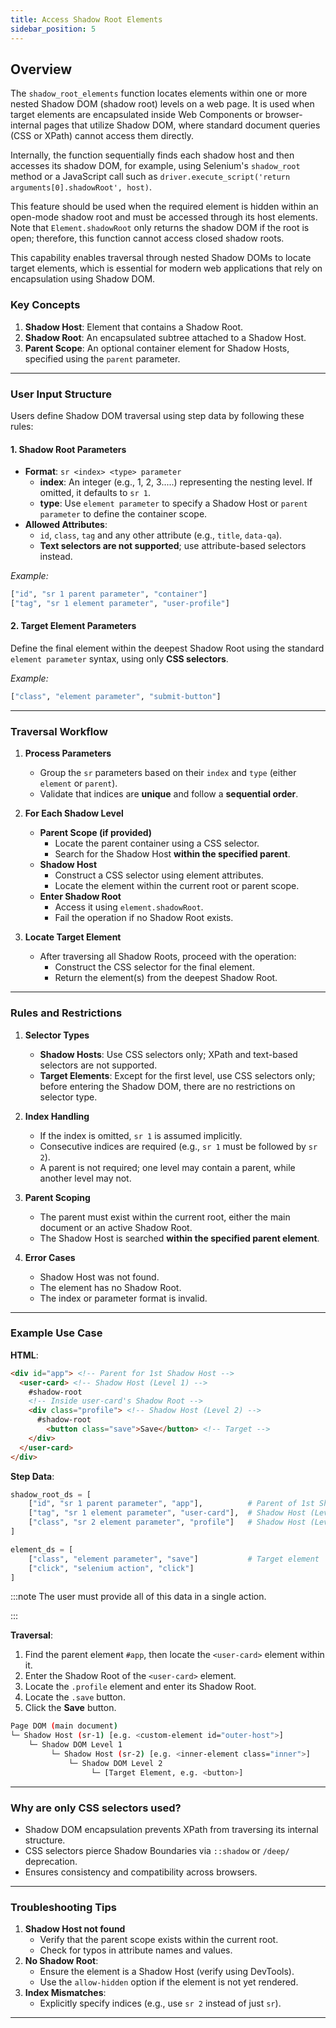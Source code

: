 ```yaml
---
title: Access Shadow Root Elements
sidebar_position: 5
---
```


## Overview
The `shadow_root_elements` function locates elements within one or more nested Shadow DOM (shadow root) levels on a web page. It is used when target elements are encapsulated inside Web Components or browser-internal pages that utilize Shadow DOM, where standard document queries (CSS or XPath) cannot access them directly.

Internally, the function sequentially finds each shadow host and then accesses its shadow DOM, for example, using Selenium's `shadow_root` method or a JavaScript call such as `driver.execute_script('return arguments[0].shadowRoot', host)`.

This feature should be used when the required element is hidden within an open-mode shadow root and must be accessed through its host elements. Note that `Element.shadowRoot` only returns the shadow DOM if the root is open; therefore, this function cannot access closed shadow roots.

This capability enables traversal through nested Shadow DOMs to locate target elements, which is essential for modern web applications that rely on encapsulation using Shadow DOM.

### Key Concepts
1. **Shadow Host**: Element that contains a Shadow Root.
2. **Shadow Root**: An encapsulated subtree attached to a Shadow Host.
3. **Parent Scope**: An optional container element for Shadow Hosts, specified using the `parent` parameter.

---

### User Input Structure
Users define Shadow DOM traversal using step data by following these rules:

#### 1. Shadow Root Parameters
- **Format**: `sr <index> <type> parameter`
  - **index**: An integer (e.g., 1, 2, 3.....) representing the nesting level. If omitted, it defaults to `sr 1`.
  - **type**: Use `element parameter` to specify a Shadow Host or `parent parameter` to define the container scope.
- **Allowed Attributes**:
  - `id`, `class`, `tag` and any other attribute (e.g., `title`, `data-qa`).
  - **Text selectors are not supported**; use attribute-based selectors instead.

*Example:*
```python
["id", "sr 1 parent parameter", "container"]
["tag", "sr 1 element parameter", "user-profile"]
```

#### 2. Target Element Parameters
Define the final element within the deepest Shadow Root using the standard `element parameter` syntax, using only **CSS selectors**.

*Example:*
```python
["class", "element parameter", "submit-button"]
```

---

### Traversal Workflow
1. **Process Parameters**
   - Group the `sr` parameters based on their `index` and `type` (either `element` or `parent`).
   - Validate that indices are **unique** and follow a **sequential order**.

2. **For Each Shadow Level**
   - **Parent Scope (if provided)**
     - Locate the parent container using a CSS selector.
     - Search for the Shadow Host **within the specified parent**.
   - **Shadow Host**
     - Construct a CSS selector using element attributes.
     - Locate the element within the current root or parent scope.
   - **Enter Shadow Root**
     - Access it using `element.shadowRoot`.
     - Fail the operation if no Shadow Root exists.

3. **Locate Target Element**
   - After traversing all Shadow Roots, proceed with the operation:
     - Construct the CSS selector for the final element.
     - Return the element(s) from the deepest Shadow Root.

---

### Rules and Restrictions
1. **Selector Types**
   - **Shadow Hosts**: Use CSS selectors only; XPath and text-based selectors are not supported.
   - **Target Elements**: Except for the first level, use CSS selectors only; before entering the Shadow DOM, there are no restrictions on selector type.

2. **Index Handling**
   - If the index is omitted, `sr 1` is assumed implicitly.
   - Consecutive indices are required (e.g., `sr 1` must be followed by `sr 2`).
   - A parent is not required; one level may contain a parent, while another level may not.

3. **Parent Scoping**
   - The parent must exist within the current root, either the main document or an active Shadow Root.
   - The Shadow Host is searched **within the specified parent element**.

4. **Error Cases**
   - Shadow Host was not found.
   - The element has no Shadow Root.
   - The index or parameter format is invalid.

---

### Example Use Case
**HTML**:  
```html
<div id="app"> <!-- Parent for 1st Shadow Host -->
  <user-card> <!-- Shadow Host (Level 1) -->
	#shadow-root
	<!-- Inside user-card's Shadow Root -->
	<div class="profile"> <!-- Shadow Host (Level 2) -->
	  #shadow-root
	    <button class="save">Save</button> <!-- Target -->
	</div>
  </user-card> 
</div>
```  

**Step Data**:  
```python
shadow_root_ds = [
    ["id", "sr 1 parent parameter", "app"],          # Parent of 1st Shadow Host
    ["tag", "sr 1 element parameter", "user-card"],  # Shadow Host (Level 1)
    ["class", "sr 2 element parameter", "profile"]   # Shadow Host (Level 2)
]

element_ds = [
    ["class", "element parameter", "save"]           # Target element
    ["click", "selenium action", "click"]
]
```

:::note
The user must provide all of this data in a single action.

:::

**Traversal**:
1. Find the parent element `#app`, then locate the `<user-card>` element within it.
2. Enter the Shadow Root of the `<user-card>` element.
3. Locate the `.profile` element and enter its Shadow Root.
4. Locate the `.save` button.
5. Click the **Save** button.

```bash
Page DOM (main document)
└─ Shadow Host (sr-1) [e.g. <custom-element id="outer-host">]
    └─ Shadow DOM Level 1
         └─ Shadow Host (sr-2) [e.g. <inner-element class="inner">]
             └─ Shadow DOM Level 2
                  └─ [Target Element, e.g. <button>]
```

---

### Why are only CSS selectors used?
- Shadow DOM encapsulation prevents XPath from traversing its internal structure.
- CSS selectors pierce Shadow Boundaries via `::shadow` or `/deep/` deprecation.
- Ensures consistency and compatibility across browsers.

---

### Troubleshooting Tips
1. **Shadow Host not found**
   - Verify that the parent scope exists within the current root.
   - Check for typos in attribute names and values.
2. **No Shadow Root**:
   - Ensure the element is a Shadow Host (verify using DevTools).
   - Use the `allow-hidden` option if the element is not yet rendered.
3. **Index Mismatches**:
   - Explicitly specify indices (e.g., use `sr 2` instead of just `sr`).

---